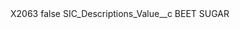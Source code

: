 <?xml version="1.0" encoding="UTF-8"?>
<CustomMetadata xmlns="http://soap.sforce.com/2006/04/metadata" xmlns:xsi="http://www.w3.org/2001/XMLSchema-instance" xmlns:xsd="http://www.w3.org/2001/XMLSchema">
    <label>X2063</label>
    <protected>false</protected>
    <values>
        <field>SIC_Descriptions_Value__c</field>
        <value xsi:type="xsd:string">BEET SUGAR</value>
    </values>
</CustomMetadata>
